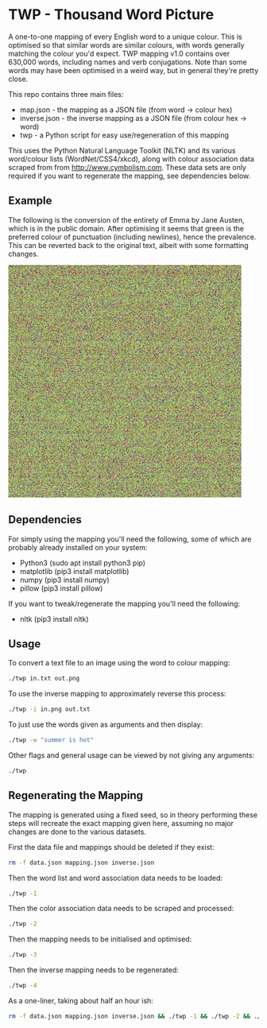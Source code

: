 
# TWP - Thousand Word Picture

A one-to-one mapping of every English word to a unique colour.
This is optimised so that similar words are similar colours, with words generally matching the colour you'd expect.
TWP mapping v1.0 contains over 630,000 words, including names and verb conjugations.
Note than some words may have been optimised in a weird way, but in general they're pretty close.

This repo contains three main files:
 - map.json - the mapping as a JSON file (from word -> colour hex) 
 - inverse.json - the inverse mapping as a JSON file  (from colour hex -> word)
 - twp - a Python script for easy use/regeneration of this mapping

This uses the Python Natural Language Toolkit (NLTK) and its various word/colour lists (WordNet/CSS4/xkcd), 
along with colour association data scraped from from <http://www.cymbolism.com>. 
These data sets are only required if you want to regenerate the mapping, see dependencies below.

## Example

The following is the conversion of the entirety of Emma by Jane Austen, which is in the public domain. 
After optimising it seems that green is the preferred colour of punctuation (including newlines), hence the prevalence.
This can be reverted back to the original text, albeit with some formatting changes.

![Emma by Jane Austen, converted to colours using TWP mapping v1.0](https://github.com/lumorti/twp/raw/master/emma.png "Conversion of Emma by Jane Austen using TWP mapping v1.0")

## Dependencies

For simply using the mapping you'll need the following, some of which are probably already installed on your system:
 - Python3 (sudo apt install python3 pip)
 - matplotlib (pip3 install matplotlib)
 - numpy (pip3 install numpy)
 - pillow (pip3 install pillow)

If you want to tweak/regenerate the mapping you'll need the following:
 - nltk (pip3 install nltk)

## Usage

To convert a text file to an image using the word to colour mapping:

```bash
./twp in.txt out.png
```

To use the inverse mapping to approximately reverse this process:

```bash
./twp -i in.png out.txt
```

To just use the words given as arguments and then display:

```bash
./twp -w "summer is hot"
```

Other flags and general usage can be viewed by not giving any arguments:

```bash
./twp
```

## Regenerating the Mapping

The mapping is generated using a fixed seed, so in theory performing these steps will recreate the exact mapping given here, assuming no major changes are done to the various datasets.

First the data file and mappings should be deleted if they exist:

```bash
rm -f data.json mapping.json inverse.json
```

Then the word list and word association data needs to be loaded:

```bash
./twp -1
```

Then the color association data needs to be scraped and processed:

```bash
./twp -2
```

Then the mapping needs to be initialised and optimised:

```bash
./twp -3
```

Then the inverse mapping needs to be regenerated:

```bash
./twp -4
```

As a one-liner, taking about half an hour ish:

```bash
rm -f data.json mapping.json inverse.json && ./twp -1 && ./twp -2 && ./twp -3 && ./twp -4
```
